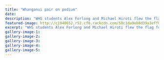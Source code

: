 ```yaml
---
title: "Whanganui pair on podium"
date: 
description: "WHS students Alex Forlong and Michael Hiroti flew the flag for the Toyota Whanganui Swim team at the NZ Division 2 competition in Rotorua this week..."
featured-image: http://c1940652.r52.cf0.rackcdn.com/58c1da9eb8d39a3eff004178/Alex-Forlong--Michael-Hiroti-NZ-Div-2-in-Rot-chron-10-March-2017.jpg
excerpt: "WHS students Alex Forlong and Michael Hiroti flew the flag for the Toyota Whanganui Swim team at the NZ Division 2 competition in Rotorua this week."
gallery-image-1: 
gallery-image-2: 
gallery-image-3: 
gallery-image-4: 
gallery-image-5: 
---
```

